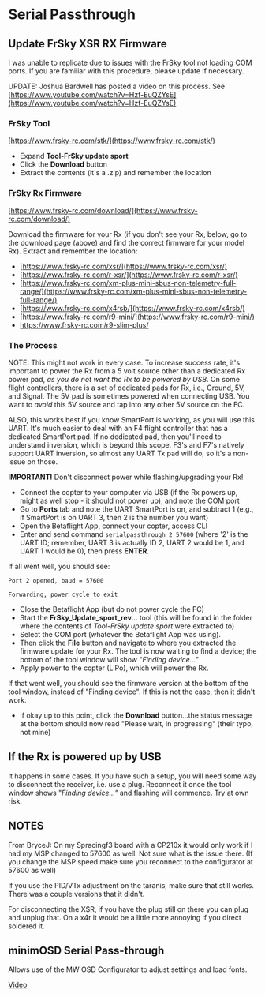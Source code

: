 # Serial Passthrough

## Update FrSky XSR RX Firmware

I was unable to replicate due to issues with the FrSky tool not loading COM ports. If you are familiar with this procedure, please update if necessary.

UPDATE: Joshua Bardwell has posted a video on this process. See
[https://www.youtube.com/watch?v=Hzf-EuQZYsE](https://www.youtube.com/watch?v=Hzf-EuQZYsE)

### FrSky Tool

[https://www.frsky-rc.com/stk/](https://www.frsky-rc.com/stk/)

- Expand **Tool-FrSky update sport**
- Click the **Download** button
- Extract the contents (it's a .zip) and remember the location

### FrSky Rx Firmware

[https://www.frsky-rc.com/download/](https://www.frsky-rc.com/download/)

Download the firmware for your Rx (if you don't see your Rx, below, go to the download page (above) and find the correct firmware for your model Rx). Extract and remember the location:

- [https://www.frsky-rc.com/xsr/](https://www.frsky-rc.com/xsr/)
- [https://www.frsky-rc.com/r-xsr/](https://www.frsky-rc.com/r-xsr/)
- [https://www.frsky-rc.com/xm-plus-mini-sbus-non-telemetry-full-range/](https://www.frsky-rc.com/xm-plus-mini-sbus-non-telemetry-full-range/)
- [https://www.frsky-rc.com/x4rsb/](https://www.frsky-rc.com/x4rsb/)
- [https://www.frsky-rc.com/r9-mini/](https://www.frsky-rc.com/r9-mini/)
- https://www.frsky-rc.com/r9-slim-plus/

### The Process

NOTE: This might not work in every case. To increase success rate, it's important to power the Rx from a 5 volt source other than a dedicated Rx power pad, _as you do not want the Rx to be powered by USB_. On some flight controllers, there is a set of dedicated pads for Rx, i.e., Ground, 5V, and Signal. The 5V pad is sometimes powered when connecting USB. You want to _avoid_ this 5V source and tap into any other 5V source on the FC.

ALSO, this works best if you know SmartPort is working, as you will use this UART. It's much easier to deal with an F4 flight controller that has a dedicated SmartPort pad. If no dedicated pad, then you'll need to understand inversion, which is beyond this scope. F3's and F7's natively support UART inversion, so almost any UART Tx pad will do, so it's a non-issue on those.

**IMPORTANT!** Don't disconnect power while flashing/upgrading your Rx!

- Connect the copter to your computer via USB (if the Rx powers up, might as well stop - it should not power up), and note the COM port
- Go to **Ports** tab and note the UART SmartPort is on, and subtract 1 (e.g., if SmartPort is on UART 3, then 2 is the number you want)
- Open the Betaflight App, connect your copter, access CLI
- Enter and send command `serialpassthrough 2 57600` (where '2' is the UART ID; remember, UART 3 is actually ID 2, UART 2 would be 1, and UART 1 would be 0), then press **ENTER**.

If all went well, you should see:

`Port 2 opened, baud = 57600`

`Forwarding, power cycle to exit`

- Close the Betaflight App (but do not power cycle the FC)
- Start the **FrSky_Update_sport_rev**... tool (this will be found in the folder where the contents of _Tool-FrSky update sport_ were extracted to)
- Select the COM port (whatever the Betaflight App was using).
- Then click the **File** button and navigate to where you extracted the firmware update for your Rx. The tool is now waiting to find a device; the bottom of the tool window will show "_Finding device..."_
- Apply power to the copter (LiPo), which will power the Rx.

If that went well, you should see the firmware version at the bottom of the tool window, instead of "Finding device". If this is not the case, then it didn't work.

- If okay up to this point, click the **Download** button...the status message at the bottom should now read "Please wait, in progressing" (their typo, not mine)

## If the Rx is powered up by USB

It happens in some cases. If you have such a setup, you will need some way to disconnect the receiver, i.e. use a plug. Reconnect it once the tool window shows "_Finding device..."_ and flashing will commence. Try at own risk.

## NOTES

From BryceJ:
On my Spracingf3 board with a CP210x it would only work if I had my MSP changed to 57600 as well. Not sure what is the issue there. (If you change the MSP speed make sure you reconnect to the configurator at 57600 as well)

If you use the PID/VTx adjustment on the taranis, make sure that still works. There was a couple versions that it didn't.

For disconnecting the XSR, if you have the plug still on there you can plug and unplug that. On a x4r it would be a little more annoying if you direct soldered it.

## minimOSD Serial Pass-through

Allows use of the MW OSD Configurator to adjust settings and load fonts.

[Video](https://www.youtube.com/watch?v=5ABd0gz3ckI)
